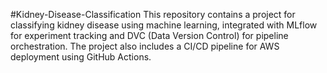 #Kidney-Disease-Classification
This repository contains a project for classifying kidney disease using machine learning, integrated with MLflow for experiment tracking and DVC (Data Version Control) for pipeline orchestration. The project also includes a CI/CD pipeline for AWS deployment using GitHub Actions.
